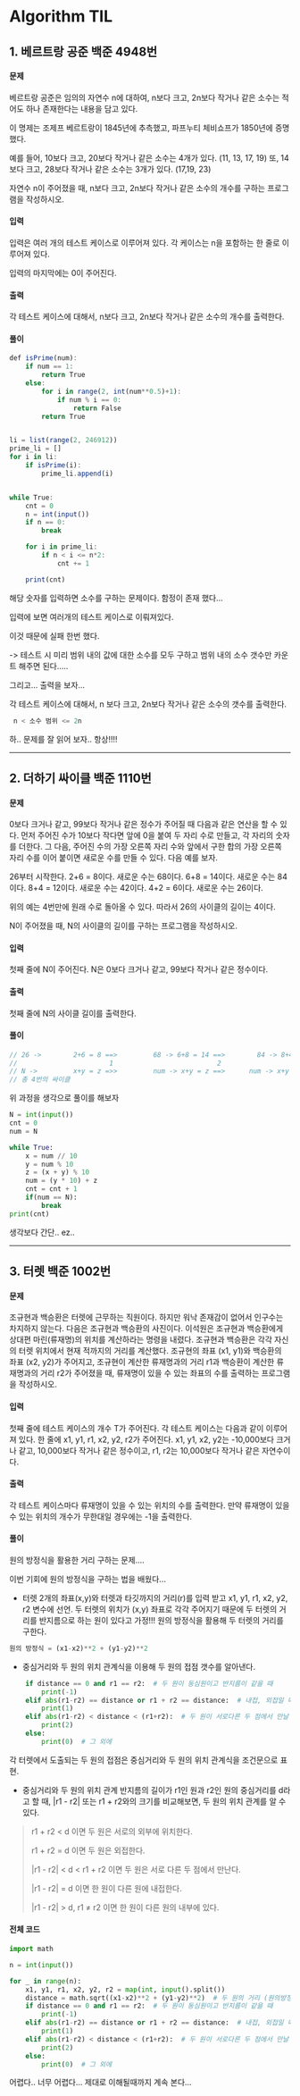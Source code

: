 # Algorithm TIL

## 1. 베르트랑 공준 백준 4948번

#### 문제

베르트랑 공준은 임의의 자연수 n에 대하여, n보다 크고, 2n보다 작거나 같은 소수는 적어도 하나 존재한다는 내용을 담고 있다.

이 명제는 조제프 베르트랑이 1845년에 추측했고, 파프누티 체비쇼프가 1850년에 증명했다.

예를 들어, 10보다 크고, 20보다 작거나 같은 소수는 4개가 있다. (11, 13, 17, 19) 또, 14보다 크고, 28보다 작거나 같은 소수는 3개가 있다. (17,19, 23)

자연수 n이 주어졌을 때, n보다 크고, 2n보다 작거나 같은 소수의 개수를 구하는 프로그램을 작성하시오.

#### 입력

입력은 여러 개의 테스트 케이스로 이루어져 있다. 각 케이스는 n을 포함하는 한 줄로 이루어져 있다.

입력의 마지막에는 0이 주어진다.

#### 출력

각 테스트 케이스에 대해서, n보다 크고, 2n보다 작거나 같은 소수의 개수를 출력한다.

#### 풀이

```jsx
def isPrime(num):
    if num == 1:
        return True
    else:
        for i in range(2, int(num**0.5)+1):
            if num % i == 0:
                return False
        return True


li = list(range(2, 246912))
prime_li = []
for i in li:
    if isPrime(i):
        prime_li.append(i)


while True:
    cnt = 0
    n = int(input())
    if n == 0:
        break

    for i in prime_li:
        if n < i <= n*2:
            cnt += 1

    print(cnt)
```

해당 숫자를 입력하면 소수를 구하는 문제이다.
함정이 존재 했다...

입력에 보면 여러개의 테스트 케이스로 이뤄져있다.

이것 때문에 실패 한번 했다.

-> 테스트 시 미리 범위 내의 값에 대한 소수를 모두 구하고 범위 내의 소수 갯수만 카운트 해주면 된다.....

그리고... 출력을 보자...

각 테스트 케이스에 대해서, n 보다 크고, 2n보다 작거나 같은 소수의 갯수를 출력한다.

```jsx
 n < 소수 범위 <= 2n
```

하.. 문제를 잘 읽어 보자.. 항상!!!!

---

## 2. 더하기 싸이클 백준 1110번

#### 문제

0보다 크거나 같고, 99보다 작거나 같은 정수가 주어질 때 다음과 같은 연산을 할 수 있다. 먼저 주어진 수가 10보다 작다면 앞에 0을 붙여 두 자리 수로 만들고, 각 자리의 숫자를 더한다. 그 다음, 주어진 수의 가장 오른쪽 자리 수와 앞에서 구한 합의 가장 오른쪽 자리 수를 이어 붙이면 새로운 수를 만들 수 있다. 다음 예를 보자.

26부터 시작한다. 2+6 = 8이다. 새로운 수는 68이다. 6+8 = 14이다. 새로운 수는 84이다. 8+4 = 12이다. 새로운 수는 42이다. 4+2 = 6이다. 새로운 수는 26이다.

위의 예는 4번만에 원래 수로 돌아올 수 있다. 따라서 26의 사이클의 길이는 4이다.

N이 주어졌을 때, N의 사이클의 길이를 구하는 프로그램을 작성하시오.

#### 입력

첫째 줄에 N이 주어진다. N은 0보다 크거나 같고, 99보다 작거나 같은 정수이다.

#### 출력

첫째 줄에 N의 사이클 길이를 출력한다.

#### 풀이

```jsx
// 26 ->        2+6 = 8 ==>         68 -> 6+8 = 14 ==>        84 -> 8+4 ==>         12 -> 4+2 ==>         26
//                       1                          2                    3                     4
// N ->         x+y = z =>>         num -> x+y = z ==>      num -> x+y = z ==>      num -> x+y = z ==>    num = N
// 총 4번의 싸이클
```

위 과정을 생각으로 풀이를 해보자

```python
N = int(input())
cnt = 0
num = N

while True:
    x = num // 10
    y = num % 10
    z = (x + y) % 10
    num = (y * 10) + z
    cnt = cnt + 1
    if(num == N):
        break
print(cnt)
```

생각보다 간단..
ez..

---

## 3. 터렛 백준 1002번

#### 문제

조규현과 백승환은 터렛에 근무하는 직원이다.
하지만 워낙 존재감이 없어서 인구수는 차지하지 않는다. 다음은 조규현과 백승환의 사진이다.
이석원은 조규현과 백승환에게 상대편 마린(류재명)의 위치를 계산하라는 명령을 내렸다.
조규현과 백승환은 각각 자신의 터렛 위치에서 현재 적까지의 거리를 계산했다.
조규현의 좌표 (x1, y1)와 백승환의 좌표 (x2, y2)가 주어지고,
조규현이 계산한 류재명과의 거리 r1과 백승환이 계산한 류재명과의 거리 r2가 주어졌을 때,
류재명이 있을 수 있는 좌표의 수를 출력하는 프로그램을 작성하시오.

#### 입력

첫째 줄에 테스트 케이스의 개수 T가 주어진다. 각 테스트 케이스는 다음과 같이 이루어져 있다.
한 줄에 x1, y1, r1, x2, y2, r2가 주어진다. x1, y1, x2, y2는 -10,000보다 크거나 같고,
10,000보다 작거나 같은 정수이고, r1, r2는 10,000보다 작거나 같은 자연수이다.

#### 출력

각 테스트 케이스마다 류재명이 있을 수 있는 위치의 수를 출력한다.
만약 류재명이 있을 수 있는 위치의 개수가 무한대일 경우에는 -1을 출력한다.

#### 풀이

원의 방정식을 활용한 거리 구하는 문제....

이번 기회에 원의 방정식을 구하는 법을 배웠다...

- 터렛 2개의 좌표(x,y)와 터렛과 타깃까지의 거리(r)를 입력 받고 x1, y1, r1, x2, y2, r2 변수에 선언.
  두 터렛의 위치가 (x,y) 좌표로 각각 주어지기 때문에 두 터렛의 거리를 반지름으로 하는 원이 있다고 가정!!!
  원의 방정식을 활용해 두 터렛의 거리를 구한다.

```jsx
원의 방정식 = (x1-x2)**2 + (y1-y2)**2
```

- 중심거리와 두 원의 위치 관계식을 이용해 두 원의 접점 갯수를 알아낸다.

```python
    if distance == 0 and r1 == r2:  # 두 원이 동심원이고 반지름이 같을 때
        print(-1)
    elif abs(r1-r2) == distance or r1 + r2 == distance:  # 내접, 외접일 때
        print(1)
    elif abs(r1-r2) < distance < (r1+r2):  # 두 원이 서로다른 두 점에서 만날 때
        print(2)
    else:
        print(0)  # 그 외에
```

각 터렛에서 도출되는 두 원의 접점은 중심거리와 두 원의 위치 관계식을 조건문으로 표현.

- 중심거리와 두 원의 위치 관계
  반지름의 길이가 r1인 원과 r2인 원의 중심거리를 d라고 할 때, |r1 - r2| 또는 r1 + r2와의 크기를 비교해보면, 두 원의 위치 관계를 알 수 있다.

> r1 + r2 < d 이면 두 원은 서로의 외부에 위치한다.
>
> r1 + r2 = d 이면 두 원은 외접한다.
>
> |r1 - r2| < d < r1 + r2 이면 두 원은 서로 다른 두 점에서 만난다.
>
> |r1 - r2| = d 이면 한 원이 다른 원에 내접한다.
>
> |r1 - r2| > d, r1 ≠ r2 이면 한 원이 다른 원의 내부에 있다.

#### 전체 코드

```python
import math

n = int(input())

for _ in range(n):
    x1, y1, r1, x2, y2, r2 = map(int, input().split())
    distance = math.sqrt((x1-x2)**2 + (y1-y2)**2)  # 두 원의 거리 (원의방정식활용)
    if distance == 0 and r1 == r2:  # 두 원이 동심원이고 반지름이 같을 때
        print(-1)
    elif abs(r1-r2) == distance or r1 + r2 == distance:  # 내접, 외접일 때
        print(1)
    elif abs(r1-r2) < distance < (r1+r2):  # 두 원이 서로다른 두 점에서 만날 때
        print(2)
    else:
        print(0)  # 그 외에
```

어렵다.. 너무 어렵다... 제대로 이해될때까지 계속 본다...
